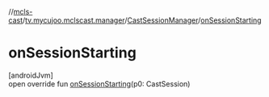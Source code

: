 //[mcls-cast](../../../index.md)/[tv.mycujoo.mclscast.manager](../index.md)/[CastSessionManager](index.md)/[onSessionStarting](on-session-starting.md)

# onSessionStarting

[androidJvm]\
open override fun [onSessionStarting](on-session-starting.md)(p0: CastSession)
